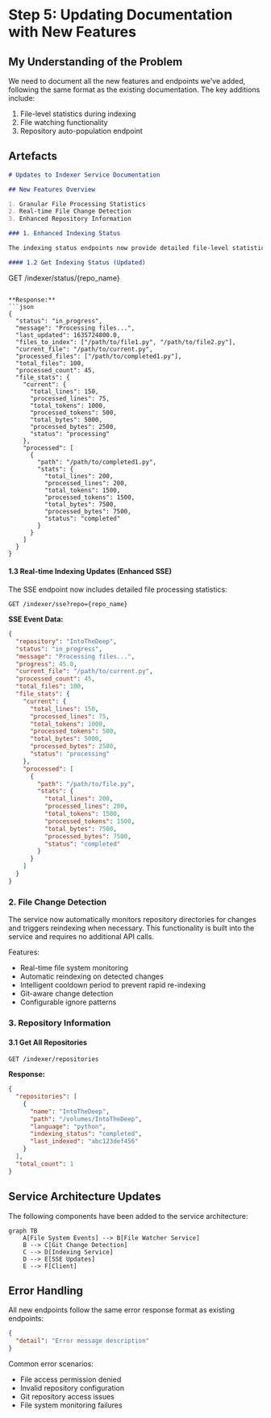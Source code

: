 # Step 5: Updating Documentation with New Features

## My Understanding of the Problem

We need to document all the new features and endpoints we've added, following the same format as the existing documentation. The key additions include:

1. File-level statistics during indexing
2. File watching functionality
3. Repository auto-population endpoint

## Artefacts

```markdown:Indexer-Documentation-Updates.md
# Updates to Indexer Service Documentation

## New Features Overview

1. Granular File Processing Statistics
2. Real-time File Change Detection
3. Enhanced Repository Information

### 1. Enhanced Indexing Status

The indexing status endpoints now provide detailed file-level statistics:

#### 1.2 Get Indexing Status (Updated)

```

GET /indexer/status/{repo_name}

````

**Response:**
```json
{
  "status": "in_progress",
  "message": "Processing files...",
  "last_updated": 1635724800.0,
  "files_to_index": ["/path/to/file1.py", "/path/to/file2.py"],
  "current_file": "/path/to/current.py",
  "processed_files": ["/path/to/completed1.py"],
  "total_files": 100,
  "processed_count": 45,
  "file_stats": {
    "current": {
      "total_lines": 150,
      "processed_lines": 75,
      "total_tokens": 1000,
      "processed_tokens": 500,
      "total_bytes": 5000,
      "processed_bytes": 2500,
      "status": "processing"
    },
    "processed": [
      {
        "path": "/path/to/completed1.py",
        "stats": {
          "total_lines": 200,
          "processed_lines": 200,
          "total_tokens": 1500,
          "processed_tokens": 1500,
          "total_bytes": 7500,
          "processed_bytes": 7500,
          "status": "completed"
        }
      }
    ]
  }
}
````

#### 1.3 Real-time Indexing Updates (Enhanced SSE)

The SSE endpoint now includes detailed file processing statistics:

```
GET /indexer/sse?repo={repo_name}
```

**SSE Event Data:**

```json
{
  "repository": "IntoTheDeep",
  "status": "in_progress",
  "message": "Processing files...",
  "progress": 45.0,
  "current_file": "/path/to/current.py",
  "processed_count": 45,
  "total_files": 100,
  "file_stats": {
    "current": {
      "total_lines": 150,
      "processed_lines": 75,
      "total_tokens": 1000,
      "processed_tokens": 500,
      "total_bytes": 5000,
      "processed_bytes": 2500,
      "status": "processing"
    },
    "processed": [
      {
        "path": "/path/to/file.py",
        "stats": {
          "total_lines": 200,
          "processed_lines": 200,
          "total_tokens": 1500,
          "processed_tokens": 1500,
          "total_bytes": 7500,
          "processed_bytes": 7500,
          "status": "completed"
        }
      }
    ]
  }
}
```

### 2. File Change Detection

The service now automatically monitors repository directories for changes and triggers reindexing when necessary. This functionality is built into the service and requires no additional API calls.

Features:

- Real-time file system monitoring
- Automatic reindexing on detected changes
- Intelligent cooldown period to prevent rapid re-indexing
- Git-aware change detection
- Configurable ignore patterns

### 3. Repository Information

#### 3.1 Get All Repositories

```
GET /indexer/repositories
```

**Response:**

```json
{
  "repositories": [
    {
      "name": "IntoTheDeep",
      "path": "/volumes/IntoTheDeep",
      "language": "python",
      "indexing_status": "completed",
      "last_indexed": "abc123def456"
    }
  ],
  "total_count": 1
}
```

## Service Architecture Updates

The following components have been added to the service architecture:

```mermaid
graph TB
    A[File System Events] --> B[File Watcher Service]
    B --> C[Git Change Detection]
    C --> D[Indexing Service]
    D --> E[SSE Updates]
    E --> F[Client]
```

## Error Handling

All new endpoints follow the same error response format as existing endpoints:

```json
{
  "detail": "Error message description"
}
```

Common error scenarios:

- File access permission denied
- Invalid repository configuration
- Git repository access issues
- File system monitoring failures

```

```
